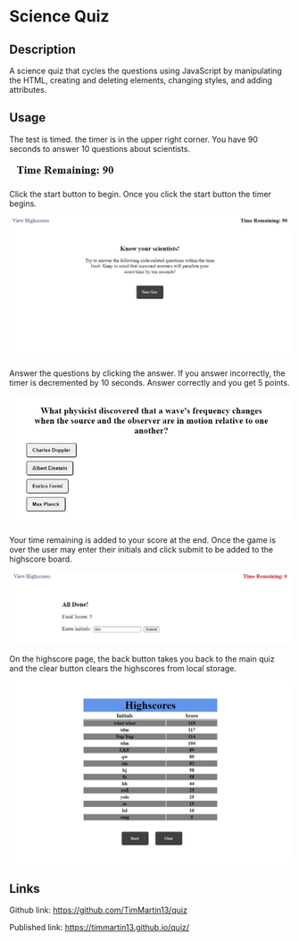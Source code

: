 # Science Quiz

## Description

A science quiz that cycles the questions using JavaScript by manipulating the HTML, creating and deleting elements, changing styles, and adding attributes.


## Usage

The test is timed.  the timer is in the upper right corner. You have 90 seconds to answer 10 questions about scientists.

![timer example](./Assets/images/startTime.jpg)



Click the start button to begin.  Once you click the start button the timer begins. 

![start button example](./Assets/images/start.jpg)



Answer the questions by clicking the answer.  If you answer incorrectly, the timer is decremented by 10 seconds.  Answer correctly and you get 5 points.

![question example](./Assets/images/questions.jpg)


Your time remaining is added to your score at the end.  Once the game is over the user may enter their initials and click submit to be added to the highscore board.  
  
![all done example](./Assets/images/allDone.jpg)


On the highscore page, the back button takes you back to the main quiz and the clear button clears the highscores from local storage.

![highscore page example](./Assets/images/highscoresPage.jpg)



## Links

Github link: https://github.com/TimMartin13/quiz

Published link: https://timmartin13.github.io/quiz/
